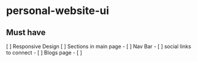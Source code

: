 # personal-website-ui
## Must have
[ ] Responsive Design
[ ] Sections in main page
    - [ ] Nav Bar
        - [ ] social links to connect
        - [ ] Blogs page
    - [ ] 
